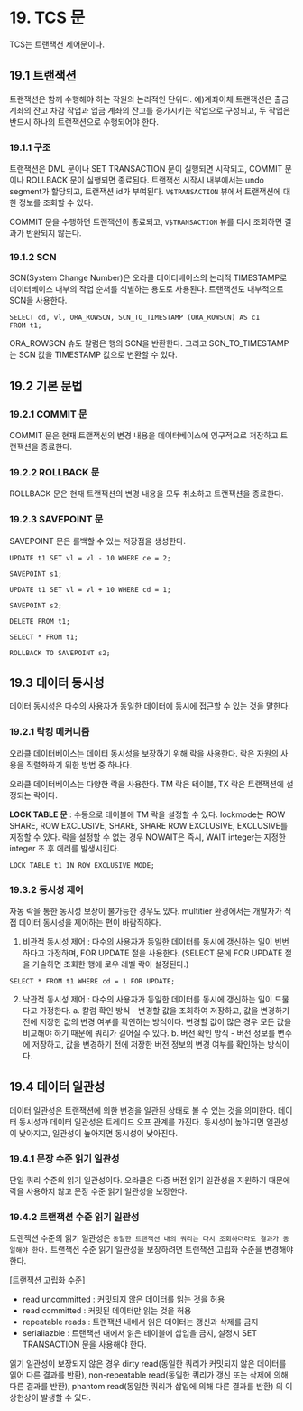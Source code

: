 # 19. TCS 문

TCS는 트랜잭션 제어문이다.

## 19.1 트랜잭션
트랜잭션은 함께 수행해야 하는 작원의 논리적인 단위다. 예)계좌이체 트랜잭션은 출금 계좌의 잔고 차감 작업과 입금 계좌의 잔고를 증가시키는 작업으로 구성되고, 두 작업은 반드시 하나의 트랜잭션으로 수행되어야 한다.

### 19.1.1 구조
트랜잭션은 DML 문이나 SET TRANSACTION 문이 실행되면 시작되고, COMMIT 문이나 ROLLBACK 문이 실행되면 종료된다. 트랜잭션 시작시 내부에서는 undo segment가 할당되고, 트랜잭션 id가 부여된다. `V$TRANSACTION` 뷰에서 트랜잭션에 대한 정보를 조회할 수 있다.

COMMIT 문을 수행하면 트랜잭션이 종료되고, `V$TRANSACTION` 뷰를 다시 조회하면 결과가 반환되지 않는다.

### 19.1.2 SCN
SCN(System Change Number)은 오라클 데이터베이스의 논리적 TIMESTAMP로 데이터베이스 내부의 작업 순서를 식별하는 용도로 사용된다. 트랜잭션도 내부적으로 SCN을 사용한다.

```
SELECT cd, vl, ORA_ROWSCN, SCN_TO_TIMESTAMP (ORA_ROWSCN) AS c1
FROM t1;
```

ORA_ROWSCN 슈도 칼럼은 행의 SCN을 반환한다. 그리고 SCN_TO_TIMESTAMP는 SCN 값을 TIMESTAMP 값으로 변환할 수 있다.

## 19.2 기본 문법
### 19.2.1 COMMIT 문
COMMIT 문은 현재 트랜잭션의 변경 내용을 데이터베이스에 영구적으로 저장하고 트랜잭션을 종료한다.

### 19.2.2 ROLLBACK 문
ROLLBACK 문은 현재 트랜잭션의 변경 내용을 모두 취소하고 트랜잭션을 종료한다.

### 19.2.3 SAVEPOINT 문
SAVEPOINT 문은 롤백할 수 있는 저장점을 생성한다.

```
UPDATE t1 SET vl = vl - 10 WHERE ce = 2;

SAVEPOINT s1;

UPDATE t1 SET vl = vl + 10 WHERE cd = 1;

SAVEPOINT s2;

DELETE FROM t1;

SELECT * FROM t1;

ROLLBACK TO SAVEPOINT s2;
```

## 19.3 데이터 동시성
데이터 동시성은 다수의 사용자가 동일한 데이터에 동시에 접근할 수 있는 것을 말한다.

### 19.2.1 락킹 메커니즘
오라클 데이터베이스는 데이터 동시성을 보장하기 위해 락을 사용한다. 락은 자원의 사용을 직렬화하기 위한 방법 중 하나다.

오라클 데이터베이스는 다양한 락을 사용한다. TM 락은 테이블, TX 락은 트랜잭션에 설정되는 락이다. 

__LOCK TABLE 문__ : 수동으로 테이블에 TM 락을 설정할 수 있다. lockmode는 ROW SHARE, ROW EXCLUSIVE, SHARE, SHARE ROW EXCLUSIVE, EXCLUSIVE를 지정할 수 있다. 락을 설정할 수 없는 경우 NOWAIT은 즉시, WAIT integer는 지정한 integer 초 후 에러를 발생시킨다. 

```
LOCK TABLE t1 IN ROW EXCLUSIVE MODE;
```

### 19.3.2 동시성 제어
자동 락을 통한 동시성 보장이 불가능한 경우도 있다. multitier 환경에서는 개발자가 직접 데이터 동시성을 제어하는 편이 바람직하다.

1. 비관적 동시성 제어 : 다수의 사용자가 동일한 데이터를 동시에 갱신하는 일이 빈번하다고 가정하며, FOR UPDATE 절을 사용한다. (SELECT 문에 FOR UPDATE 절을 기술하면 조회한 행에 로우 레벨 락이 설정된다.)

```
SELECT * FROM t1 WHERE cd = 1 FOR UPDATE;
```

2. 낙관적 동시성 제어 : 다수의 사용자가 동일한 데이터를 동시에 갱신하는 일이 드물다고 가정한다. 
   a. 칼럼 확인 방식 - 변경할 값을 조회하여 저장하고, 값을 변경하기 전에 저장한 값의 변경 여부를 확인하는 방식이다. 변경할 값이 많은 경우 모든 값을 비교해야 하기 때문에 쿼리가 길어질 수 있다.
   b. 버전 확인 방식 - 버전 정보를 변수에 저장하고, 값을 변경하기 전에 저장한 버전 정보의 변경 여부를 확인하는 방식이다. 

## 19.4 데이터 일관성
데이터 일관성은 트랜잭션에 의한 변경을 일관된 상태로 볼 수 있는 것을 의미한다. 데이터 동시성과 데이터 일관성은 트레이드 오프 관계를 가진다. 동시성이 높아지면 일관성이 낮아지고, 일관성이 높아지면 동시성이 낮아진다.

### 19.4.1 문장 수준 읽기 일관성
단일 쿼리 수준의 읽기 일관성이다. 오라클은 다중 버전 읽기 일관성을 지원하기 때문에 락을 사용하지 않고 문장 수준 읽기 일관성을 보장한다.

### 19.4.2 트랜잭션 수준 읽기 일관성
트랜잭션 수준의 읽기 일관성은 `동일한 트랜잭션 내의 쿼리는 다시 조회하더라도 결과가 동일해야 한다.` 트랜잭션 수준 읽기 일관성을 보장하려면 트랜잭션 고립화 수준을 변경해야 한다.

[트랜잭션 고립화 수준]
* read uncommitted : 커밋되지 않은 데이터를 읽는 것을 허용
* read committed : 커밋된 데이터만 읽는 것을 허용
* repeatable reads : 트랜잭션 내에서 읽은 데이터는 갱신과 삭제를 금지
* serialiazble : 트랜잭션 내에서 읽은 테이블에 삽입을 금지, 설정시 SET TRANSACTION 문을 사용해야 한다.

읽기 일관성이 보장되지 않은 경우 dirty read(동일한 쿼리가 커밋되지 않은 데이터를 읽어 다른 결과를 반환), non-repeatable read(동일한 쿼리가 갱신 또는 삭제에 의해 다른 결과를 반환), phantom read(동일한 쿼리가 삽입에 의해 다른 결과를 반환) 의 이상현상이 발생할 수 있다.
